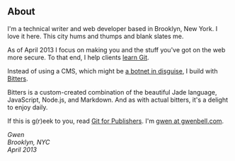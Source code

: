 About
-----

I'm a technical writer and web developer based in Brooklyn, New York. I love it here. This city hums and thumps and blank slates me.

As of April 2013 I focus on making you and the stuff you've got on the web more secure. To that end, I help clients [learn Git](http://git.gwenbell.com/).

Instead of using a CMS, which might be [a botnet in disguise](http://arstechnica.com/security/2013/04/huge-attack-on-wordpress-sites-could-spawn-never-before-seen-super-botnet/), I build with [Bitters](https://github.com/gwenbell/gwenbell.com). 

Bitters is a custom-created combination of the beautiful Jade language, JavaScript, Node.js, and Markdown. And as with actual bitters, it's a delight to enjoy daily.

If this is g(r)eek to you, read [Git for Publishers](http://git.gwenbell.com/). I'm [gwen at gwenbell.com](mailto:gwen@gwenbell.com).

_Gwen_
</br>
_Brooklyn, NYC_
</br>
_April 2013_